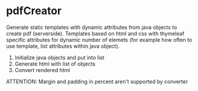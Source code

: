 # pdfCreator
Generate static templates with dynamic attributes from java objects to create pdf (serverside).
 Templates based on html and css with thymeleaf specific attributes for dynamic number of elemets (for example how often to use template, list attributes within java object). 
 1) Initialize java objects and put into list
 2) Generate html with list of objects
 3) Convert rendered html
 
 ATTENTION: Margin and padding in percent aren't supported by converter
